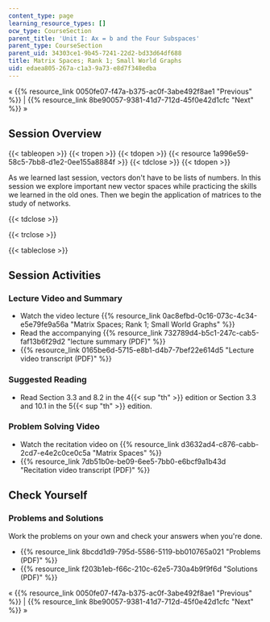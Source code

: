 ```yaml
---
content_type: page
learning_resource_types: []
ocw_type: CourseSection
parent_title: 'Unit I: Ax = b and the Four Subspaces'
parent_type: CourseSection
parent_uid: 34303ce1-9b45-7241-22d2-bd33d64df688
title: Matrix Spaces; Rank 1; Small World Graphs
uid: edaea805-267a-c1a3-9a73-e8d7f348edba
---
```


« {{% resource_link 0050fe07-f47a-b375-ac0f-3abe492f8ae1 "Previous" %}} | {{% resource_link 8be90057-9381-41d7-712d-45f0e42d1cfc "Next" %}} »

Session Overview
----------------

{{< tableopen >}}
{{< tropen >}}
{{< tdopen >}}
{{< resource 1a996e59-58c5-7bb8-d1e2-0ee155a8884f >}}
{{< tdclose >}}
{{< tdopen >}}


As we learned last session, vectors don't have to be lists of numbers. In this session we explore important new vector spaces while practicing the skills we learned in the old ones. Then we begin the application of matrices to the study of networks.


{{< tdclose >}}

{{< trclose >}}

{{< tableclose >}}

Session Activities
------------------

### Lecture Video and Summary

*   Watch the video lecture {{% resource_link 0ac8efbd-0c16-073c-4c34-e5e79fe9a56a "Matrix Spaces; Rank 1; Small World Graphs" %}}
*   Read the accompanying {{% resource_link 732789d4-b5c1-247c-cab5-faf13b6f29d2 "lecture summary (PDF)" %}}
*   {{% resource_link 0165be6d-5715-e8b1-d4b7-7bef22e614d5 "Lecture video transcript (PDF)" %}}

### Suggested Reading

*   Read Section 3.3 and 8.2 in the 4{{< sup "th" >}} edition or Section 3.3 and 10.1 in the 5{{< sup "th" >}} edition.

### Problem Solving Video

*   Watch the recitation video on {{% resource_link d3632ad4-c876-cabb-2cd7-e4e2c0ce0c5a "Matrix Spaces" %}}
*   {{% resource_link 7db51b0e-be09-6ee5-7bb0-e6bcf9a1b43d "Recitation video transcript (PDF)" %}}

Check Yourself
--------------

### Problems and Solutions

Work the problems on your own and check your answers when you're done.

*   {{% resource_link 8bcdd1d9-795d-5586-5119-bb010765a021 "Problems (PDF)" %}}
*   {{% resource_link f203b1eb-f66c-210c-62e5-730a4b9f9f6d "Solutions (PDF)" %}}

« {{% resource_link 0050fe07-f47a-b375-ac0f-3abe492f8ae1 "Previous" %}} | {{% resource_link 8be90057-9381-41d7-712d-45f0e42d1cfc "Next" %}} »